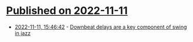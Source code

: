 # [Published on 2022-11-11](index.md)

* [2022-11-11, 15:46:42](https://news.ycombinator.com/item?id=33562244) - [Downbeat delays are a key component of swing in jazz](https://www.nature.com/articles/s42005-022-00995-z)
